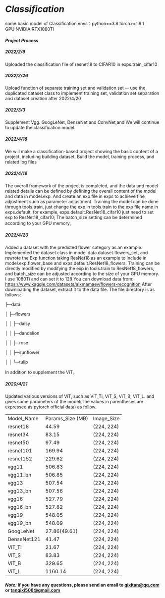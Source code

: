 # *Classification*
  some basic model of Classification
  envs：python==3.8 torch>=1.8.1 GPU:NVIDIA RTX1080Ti

#### *Project Process*
##### 2022/2/9 
  Uploaded the classification file of resnet18 to CIFAR10 in exps.train_cifar10
##### 2022/2/26 
  Upload function of separate training set and validation set  -- use the duplicated dataset class to implement training set,   validation set separation and dataset creation after 2022/4/20
##### 2022/3/3  
  Supplement Vgg. GoogLeNet, DenseNet and ConvNet,and We will continue to update the classification model.
##### 2022/4/18 
  We will make a classification-based project showing the basic content of a project, including building dataset, Build the model, training process, and related log files
##### 2022/4/19 
  The overall framework of the project is completed, and the data and model-related details can be defined by defining the overall content of the model and data in model.exp. And create an exp file in exps to achieve fine adjustment such as parameter adjustment. Training the model can be done through tools.train, just change the exp in tools.train to the exp file name in exps.default, for example, exps.default.ResNet18_cifar10 just need to set exp to ResNet18_cifar10;
The batch_size setting can be determined according to your GPU memory。
##### 2022/4/20
  Added a dataset with the predicted flower category as an example: Implemented the dataset class in model.data.dataset.flowers_set, and rewrote the Exp function taking ResNet18 as an example to include in model.exp.flower_base and exps.default.ResNet18_flowers.
  Training can be directly modified by modifying the exp in tools.train to ResNet18_flowers, and batch_size can be adjusted according to the size of your GPU memory. I use 1080Ti and can set it to 128
You can download data from: https://www.kaggle.com/datasets/alxmamaev/flowers-recognition
After downloading the dataset, extract it to the data file. The file directory is as follows:


├─data

│  ├─flowers

│  │  ├─daisy

│  │  ├─dandelion

│  │  ├─rose

│  │  ├─sunflower

│  │  └─tulip

  In addition to supplement the ViT。
  
##### 2020/4/21
Updated various versions of ViT, such as ViT_Ti, ViT_S, ViT_B, ViT_L. and gives some parameters of the model(The values in parentheses are expressed as pytorch official data) as follow.
<table>
	<tr>
	  <td>Model_Name</td>
	  <td>Params_Size (MB)</td>
	  <td>Image_Size</td>
	</tr>
	<tr>
	  <td>resnet18</td>
	  <td> 44.59 </td>
	  <td>(224, 224)</td>
	</tr>
	<tr>
	  <td>resnet34</td>
	  <td> 83.15 </td>
	  <td>(224, 224)</td>
	</tr>
	<tr>
	  <td>resnet50</td>
	  <td> 97.49 </td>
	  <td>(224, 224)</td>
	</tr>
	<tr>
	  <td>resnet101</td>
	  <td> 169.94 </td>
	  <td>(224, 224)</td>
	</tr>
	<tr>
	  <td>resnet152</td>
	  <td> 229.62 </td>
	  <td>(224, 224)</td>
	</tr>
	<tr>
	  <td>vgg11</td>
	  <td> 506.83 </td>
	  <td>(224, 224)</td>
	</tr>
	<tr>
	  <td>vgg11_bn</td>
	  <td> 506.85 </td>
	  <td>(224, 224)</td>
	</tr>
	<tr>
	  <td>vgg13</td>
	  <td> 507.54 </td>
	  <td>(224, 224)</td>
	</tr>
	<tr>
	  <td>vgg13_bn</td>
	  <td> 507.56 </td>
	  <td>(224, 224)</td>
	</tr>
	<tr>
	  <td>vgg16</td>
	  <td> 527.79 </td>
	  <td>(224, 224)</td>
	</tr>
	<tr>
	  <td>vgg16_bn</td>
	  <td> 527.82 </td>
	  <td>(224, 224)</td>
	</tr>
	<tr>
	  <td>vgg19</td>
	  <td> 548.05 </td>
	  <td>(224, 224)</td>
	</tr>
	<tr>
	  <td>vgg19_bn</td>
	  <td> 548.09 </td>
	  <td>(224, 224)</td>
	 </tr>
	 <tr>
	   <td>GoogLeNet</td>
	   <td> 27.86(49.61) </td>
	   <td>(224, 224)</td>
	  </tr>
	  <tr>
	   <td>DenseNet121</td>
	   <td> 41.47 </td>
	   <td>(224, 224)</td>
	  </tr>
	  <tr>
	   <td>ViT_Ti</td>
	   <td> 21.67 </td>
	   <td>(224, 224)</td>
	  </tr>
	  <tr>
	   <td>ViT_S</td>
	   <td> 83.83 </td>
	   <td>(224, 224)</td>
	  </tr>
	  <tr>
	   <td>ViT_B</td>
	   <td> 329.65 </td>
	   <td>(224, 224)</td>
	  </tr>
	  <tr>
	   <td>ViT_L</td>
	   <td> 1160.14 </td>
	   <td>(224, 224)</td>
	  </tr>
	</tr>
</table>

#### *Note:* If you have any questions, please send an email to qixitan@qq.com or tanqixi508@gmail.com
